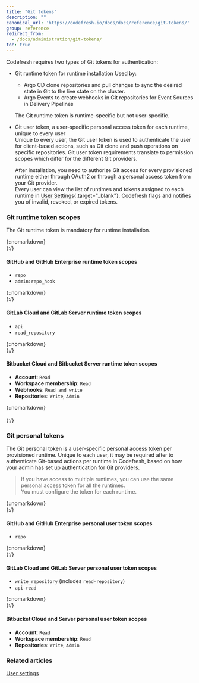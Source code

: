 ```yaml
---
title: "Git tokens"
description: ""
canonical_url: 'https://codefresh.io/docs/docs/reference/git-tokens/'
group: reference
redirect_from:
  - /docs/administration/git-tokens/ 
toc: true
---
```




Codefresh requires two types of Git tokens for authentication:
* Git runtime token for runtime installation
  Used by:
  * Argo CD clone repositories and pull changes to sync the desired state in Git to the live state on the cluster. 
  * Argo Events to create webhooks in Git repositories for Event Sources in Delivery Pipelines
  
  The Git runtime token is runtime-specific but not user-specific.
  

* Git user token, a user-specific personal access token for each runtime, unique to every user  
  Unique to every user, the Git user token is used to authenticate the user for client-based actions, such as Git clone and push operations on specific repositories.
  Git user token requirements translate to permission scopes which differ for the different Git providers.  

  After installation, you need to authorize Git access for every provisioned runtime either through OAuth2 or through a personal access token from your Git provider.  
  Every user can view the list of runtimes and tokens assigned to each runtime in [User Settings](https://g.codefresh.io/2.0/user-settings){:target="\_blank"}. Codefresh flags and notifies you of invalid, revoked, or expired tokens. 




### Git runtime token scopes
The Git runtime token is mandatory for runtime installation.

{::nomarkdown}
</br>
{:/}

#### GitHub and GitHub Enterprise runtime token scopes

* `repo`
* `admin:repo_hook`

{::nomarkdown}
</br>
{:/}

#### GitLab Cloud and GitLab Server runtime token scopes

* `api`
* `read_repository` 

{::nomarkdown}
</br>
{:/}

#### Bitbucket Cloud and Bitbucket Server runtime token scopes

* **Account**: `Read`
* **Workspace membership**: `Read`
* **Webhooks**: `Read and write`
* **Repositories**: `Write`, `Admin`

{::nomarkdown}
</br></br>
{:/}

### Git personal tokens
The Git personal token is a user-specific personal access token per provisioned runtime. Unique to each user, it may be required after to authenticate Git-based actions per runtime in Codefresh, based on how your admin has set up authentication for Git providers. 

> If you have access to multiple runtimes, you can use the same personal access token for all the runtimes.   
  You must configure the token for each runtime.

{::nomarkdown}
</br>
{:/}

#### GitHub and GitHub Enterprise personal user token scopes
* `repo`

<!---{% include 
   image.html 
   lightbox="true" 
   file="/images/getting-started/github-pat.png" 
   url="/images/getting-started/github-pat.png" 
   alt="Permissions for Git personal token" 
   caption="Permissions for Git personal token"
   max-width="60%" 
   %}-->
{::nomarkdown}
</br>
{:/}

#### GitLab Cloud and GitLab Server personal user token scopes

* `write_repository` (includes `read-repository`)
* `api-read`

{::nomarkdown}
</br>
{:/}

#### Bitbucket Cloud and Server personal user token scopes

* **Account**: `Read`
* **Workspace membership**: `Read`
* **Repositories**: `Write`, `Admin`

### Related articles  
[User settings]({{site.baseurl}}/docs/administration/user-settings/)